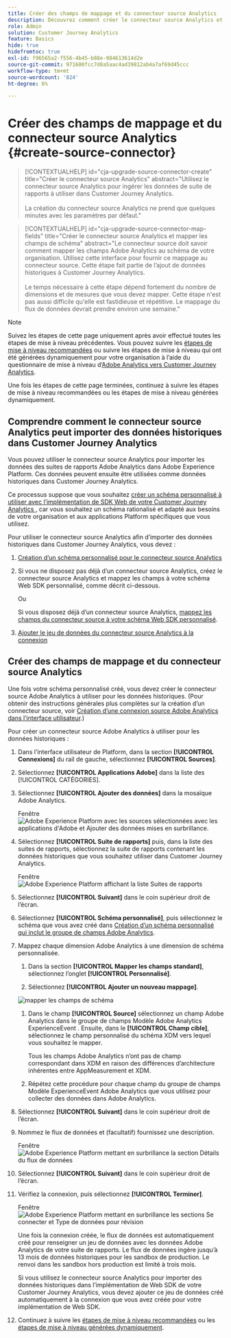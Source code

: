 ```yaml
---
title: Créer des champs de mappage et du connecteur source Analytics
description: Découvrez comment créer le connecteur source Analytics et mapper les champs.
role: Admin
solution: Customer Journey Analytics
feature: Basics
hide: true
hidefromtoc: true
exl-id: f96565a2-f556-4b45-b88e-984613614d2e
source-git-commit: 971600fcc7d8a5aac4ad39812ab4a7af69d45ccc
workflow-type: tm+mt
source-wordcount: '824'
ht-degree: 6%

---
```


# Créer des champs de mappage et du connecteur source Analytics {#create-source-connector}

<!-- markdownlint-disable MD034 -->

>[!CONTEXTUALHELP]
>id="cja-upgrade-source-connector-create"
>title="Créer le connecteur source Analytics"
>abstract="Utilisez le connecteur source Analytics pour ingérer les données de suite de rapports à utiliser dans Customer Journey Analytics.<br><br>La création du connecteur source Analytics ne prend que quelques minutes avec les paramètres par défaut."

<!-- markdownlint-enable MD034 -->

<!-- markdownlint-disable MD034 -->

>[!CONTEXTUALHELP]
>id="cja-upgrade-source-connector-map-fields"
>title="Créer le connecteur source Analytics et mapper les champs de schéma"
>abstract="Le connecteur source doit savoir comment mapper les champs Adobe Analytics au schéma de votre organisation. Utilisez cette interface pour fournir ce mappage au connecteur source. Cette étape fait partie de l’ajout de données historiques à Customer Journey Analytics.<br><br>Le temps nécessaire à cette étape dépend fortement du nombre de dimensions et de mesures que vous devez mapper. Cette étape n&#39;est pas aussi difficile qu&#39;elle est fastidieuse et répétitive. Le mappage du flux de données devrait prendre environ une semaine."

<!-- markdownlint-enable MD034 -->

>[!NOTE]
> 
>Suivez les étapes de cette page uniquement après avoir effectué toutes les étapes de mise à niveau précédentes. Vous pouvez suivre les [étapes de mise à niveau recommandées](/help/getting-started/cja-upgrade/cja-upgrade-recommendations.md#recommended-upgrade-steps-for-most-organizations) ou suivre les étapes de mise à niveau qui ont été générées dynamiquement pour votre organisation à l’aide du questionnaire de mise à niveau d’[Adobe Analytics vers Customer Journey Analytics](https://gigazelle.github.io/cja-ttv/).
>
>Une fois les étapes de cette page terminées, continuez à suivre les étapes de mise à niveau recommandées ou les étapes de mise à niveau générées dynamiquement.

## Comprendre comment le connecteur source Analytics peut importer des données historiques dans Customer Journey Analytics

Vous pouvez utiliser le connecteur source Analytics pour importer les données des suites de rapports Adobe Analytics dans Adobe Experience Platform. Ces données peuvent ensuite être utilisées comme données historiques dans Customer Journey Analytics.

Ce processus suppose que vous souhaitez [créer un schéma personnalisé à utiliser avec l’implémentation de SDK Web de votre Customer Journey Analytics ](/help/getting-started/cja-upgrade/cja-upgrade-schema-create.md), car vous souhaitez un schéma rationalisé et adapté aux besoins de votre organisation et aux applications Platform spécifiques que vous utilisez.

Pour utiliser le connecteur source Analytics afin d’importer des données historiques dans Customer Journey Analytics, vous devez :

1. [Création d’un schéma personnalisé pour le connecteur source Analytics](/help/getting-started/cja-upgrade/cja-upgrade-source-connector-schema.md)

1. Si vous ne disposez pas déjà d’un connecteur source Analytics, créez le connecteur source Analytics et mappez les champs à votre schéma Web SDK personnalisé, comme décrit ci-dessous.

   Ou

   Si vous disposez déjà d’un connecteur source Analytics, [mappez les champs du connecteur source à votre schéma Web SDK personnalisé](/help/getting-started/cja-upgrade/cja-upgrade-from-source-connector.md).

1. [Ajouter le jeu de données du connecteur source Analytics à la connexion](/help/getting-started/cja-upgrade/cja-upgrade-source-connector-dataset.md)

## Créer des champs de mappage et du connecteur source Analytics

Une fois votre schéma personnalisé créé, vous devez créer le connecteur source Adobe Analytics à utiliser pour les données historiques. (Pour obtenir des instructions générales plus complètes sur la création d’un connecteur source, voir [Création d’une connexion source Adobe Analytics dans l’interface utilisateur](https://experienceleague.adobe.com/docs/experience-platform/sources/ui-tutorials/create/adobe-applications/analytics.html).)

Pour créer un connecteur source Adobe Analytics à utiliser pour les données historiques :

1. Dans l’interface utilisateur de Platform, dans la section **[!UICONTROL Connexions]** du rail de gauche, sélectionnez **[!UICONTROL Sources]**.

1. Sélectionnez **[!UICONTROL Applications Adobe]** dans la liste des [!UICONTROL CATÉGORIES].

1. Sélectionnez **[!UICONTROL Ajouter des données]** dans la mosaïque Adobe Analytics.

   Fenêtre ![Adobe Experience Platform avec les sources sélectionnées avec les applications d&#39;Adobe et Ajouter des données mises en surbrillance.](./assets/sources-overview.png)

1. Sélectionnez **[!UICONTROL Suite de rapports]** puis, dans la liste des suites de rapports, sélectionnez la suite de rapports contenant les données historiques que vous souhaitez utiliser dans Customer Journey Analytics.

   Fenêtre ![Adobe Experience Platform affichant la liste Suites de rapports ](./assets/report-suites.png)

1. Sélectionnez **[!UICONTROL Suivant]** dans le coin supérieur droit de l’écran.

1. Sélectionnez **[!UICONTROL Schéma personnalisé]**, puis sélectionnez le schéma que vous avez créé dans [Création d’un schéma personnalisé qui inclut le groupe de champs Adobe Analytics](/help/getting-started/cja-upgrade/cja-upgrade-source-connector-schema.md). <!-- Deleted this, because I changed this from choosing the default schemawe're pointing them now at the schema they just created: "Adobe Experience Platform  automatically creates the schema and the corresponding dataset to map all standard fields from the selected Adobe Analytics report suite." -->

   <!-- add screenshot -->

1. Mappez chaque dimension Adobe Analytics à une dimension de schéma personnalisée.

   1. Dans la section **[!UICONTROL Mapper les champs standard]**, sélectionnez l’onglet **[!UICONTROL Personnalisé]**.

   1. Sélectionnez **[!UICONTROL Ajouter un nouveau mappage]**.

   ![mapper les champs de schéma](assets/schema-mapping.png)

   1. Dans le champ **[!UICONTROL Source]** sélectionnez un champ Adobe Analytics dans le groupe de champs Modèle Adobe Analytics ExperienceEvent . Ensuite, dans le **[!UICONTROL Champ cible]**, sélectionnez le champ personnalisé du schéma XDM vers lequel vous souhaitez le mapper.

      Tous les champs Adobe Analytics n’ont pas de champ correspondant dans XDM en raison des différences d’architecture inhérentes entre AppMeasurement et XDM.

   1. Répétez cette procédure pour chaque champ du groupe de champs Modèle ExperienceEvent Adobe Analytics que vous utilisez pour collecter des données dans Adobe Analytics.

1. Sélectionnez **[!UICONTROL Suivant]** dans le coin supérieur droit de l’écran.

1. Nommez le flux de données et (facultatif) fournissez une description.

   Fenêtre ![Adobe Experience Platform mettant en surbrillance la section Détails du flux de données](./assets/dataflow-detail.png)

1. Sélectionnez **[!UICONTROL Suivant]** dans le coin supérieur droit de l’écran.

1. Vérifiez la connexion, puis sélectionnez **[!UICONTROL Terminer]**.

   Fenêtre ![Adobe Experience Platform mettant en surbrillance les sections Se connecter et Type de données pour révision](./assets/review.png)

   Une fois la connexion créée, le flux de données est automatiquement créé pour renseigner un jeu de données avec les données Adobe Analytics de votre suite de rapports. Le flux de données ingère jusqu’à 13 mois de données historiques pour les sandbox de production. Le renvoi dans les sandbox hors production est limité à trois mois.

   Si vous utilisez le connecteur source Analytics pour importer des données historiques dans l’implémentation de Web SDK de votre Customer Journey Analytics, vous devez ajouter ce jeu de données créé automatiquement à la connexion que vous avez créée pour votre implémentation de Web SDK.

1. Continuez à suivre les [étapes de mise à niveau recommandées](/help/getting-started/cja-upgrade/cja-upgrade-recommendations.md#recommended-upgrade-steps-for-most-organizations) ou les [étapes de mise à niveau générées dynamiquement](https://gigazelle.github.io/cja-ttv/).
